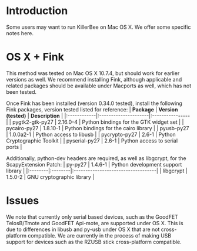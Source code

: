 # Introduction #

Some users may want to run KillerBee on Mac OS X. We offer some specific notes here.

# OS X + Fink #

This method was tested on Mac OS X 10.7.4, but should work for earlier versions as well. We recommend installing Fink, although applicable and related packages should be available under Macports as well, which has not been tested.

Once Fink has been installed (version 0.34.0 tested), install the following Fink packages, version tested listed for reference:
| **Package** | **Version (tested)** | **Description** |
|:------------|:---------------------|:----------------|
| pygtk2-gtk-py27 | 2.16.0-4             | Python bindings for the GTK widget set |
| pycairo-py27 | 1.8.10-1             | Python bindings for the cairo library |
| pyusb-py27  | 1.0.0a2-1            | Python access to libusb |
| pycrypto-py27 | 2.6-1                | Python Cryptographic Toolkit |
| pyserial-py27 | 2.6-1                | Python access to serial ports |

Additionally, python-dev headers are required, as well as libgcrypt, for the ScapyExtension Patch:
| py-py27 | 1.4.6-1 | Python development support library |
|:--------|:--------|:-----------------------------------|
| libgcrypt | 1.5.0-2  | GNU cryptographic library          |

# Issues #

We note that currently only serial based devices, such as the GoodFET TelosB/Tmote and GoodFET Api-mote, are supported under OS X. This is due to differences in libusb and py-usb under OS X that are not cross-platform compatible. We are currently in the process of making USB support for devices such as the RZUSB stick cross-platform compatible.